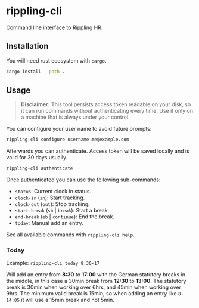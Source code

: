 # rippling-cli
Command line interface to Rippling HR.

## Installation

You will need rust ecosystem with `cargo`.

```bash
cargo install --path .
```

## Usage

> **Disclaimer:** This tool persists access token readable on your disk, so it can run commands without authenticating every time. Use it only on a machine that is always under your control.

You can configure your user name to avoid future prompts:
```bash
rippling-cli configure username me@example.com
```

Afterwards you can authenticate. Access token will be saved locally and is valid for 30 days usually.
```bash
rippling-cli authenticate
```

Once authenticated you can use the following sub-commands:
* `status`: Current clock in status.
* `clock-in` (`in`): Start tracking.
* `clock-out` (`out`): Stop tracking.
* `start-break` (`sb` | `break`): Start a break.
* `end-break` (`eb` | `continue`): End the break.
* `today`: Manual add an entry.

See all available commands with `rippling-cli help`.

### Today

Example: `rippling-cli today 8:30-17`

Will add an entry from **8:30** to **17:00** with the German statutory breaks in the middle, in this case a 30min break from **12:30** to **13:00**. The statutory break is 30min when working over 6hrs, and 45min when working over 9hrs. The minimum valid break is 15min, so when adding an entry like `8-14:05` it will use a 15min break and not 5min.